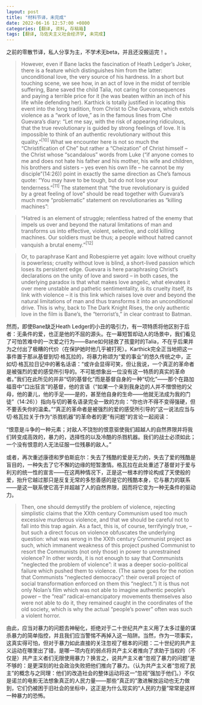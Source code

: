 ```yaml
---
layout: post
title: "材料节译，未完成"
date: 2022-06-16 12:57:00 +0800
categories: [翻译, 资料, 存稿箱]
tags: [翻译, 马佐夫主义社会经济学, 未完成]
---
```


之前的零散节译，私人分享为主，不学术无beta，并且还没搬运完！。

[Dictatorship of the Proletariat in Gotham City | Slavoj Žižek on ‘The Dark Knight Rises’]: https://blogdaboitempo.com.br/2012/08/08/dictatorship-of-the-proletariat-in-gotham-city-slavoj-zizek-on-the-dark-knight-rises/

> However, even if Bane lacks the fascination of Heath Ledger’s Joker, there is a feature which distinguishes him from the latter: unconditional love, the very source of his hardness. In a short but touching scene, we see how, in an act of love in the midst of terrible suffering, Bane saved the child Talia, not caring for consequences and paying a terrible price for it (he was beaten within an inch of his life while defending her). Karthick is totally justified in locating this event into the long tradition, from Christ to Che Guevara, which extols violence as a “work of love,” as in the famous lines from Che Guevara’s diary: “Let me say, with the risk of appearing ridiculous, that the true revolutionary is guided by strong feelings of love. It is impossible to think of an authentic revolutionary without this quality.”<sup>[10]</sup> What we encounter here is not so much the “Christification of Che” but rather a “Cheization” of Christ himself – the Christ whose “scandalous” words from Luke (“if anyone comes to me and does not hate his father and his mother, his wife and children, his brothers and sisters – yes even his own life – he cannot be my disciple”(14:26)) point in exactly the same direction as Che’s famous quote: “You may have to be tough, but do not lose your tenderness.”<sup>[11]</sup> The statement that “the true revolutionary is guided by a great feeling of love” should be read together with Guevara’s much more “problematic” statement on revolutionaries as “killing machines”:

> “Hatred is an element of struggle; relentless hatred of the enemy that impels us over and beyond the natural limitations of man and transforms us into effective, violent, selective, and cold killing machines. Our soldiers must be thus; a people without hatred cannot vanquish a brutal enemy.”<sup>[12]</sup>

> Or, to paraphrase Kant and Robespierre yet again: love without cruelty is powerless; cruelty without love is blind, a short-lived passion which loses its persistent edge. Guevara is here paraphrasing Christ’s declarations on the unity of love and sword – in both cases, the underlying paradox is that what makes love angelic, what elevates it over mere unstable and pathetic sentimentality, is its cruelty itself, its link with violence – it is this link which raises love over and beyond the natural limitations of man and thus transforms it into an unconditional drive. This is why, back to The Dark Knight Rises, the only authentic love in the film is Bane’s, the “terrorist’s,” in clear contrast to Batman.

然而，即使Bane缺乏Heath Ledger的小丑的吸引力，有一项特质将他区别于后者：无条件的爱，也正是他的不屈的源头。在一幕短暂却动人的场景中，我们看见了可怕苦难中的一次爱之行为——Bane如何拯救了孩童时的Talia，不在乎后果并为之付出了极糟的代价（在保护她时他几乎被打死）。Karthick完全正当地把这一事件置于那从基督到切·格瓦拉的，将暴力称颂为“爱的事业”的悠久传统之中，正如切·格瓦拉日记中的著名话语：“或许会显得可笑，但让我说，一个真正的革命者是被强烈的爱的感受所引导的。不可能想象出一位没有这一特质的真实的革命者。”我们在此所见的并非“切的基督化”而是基督自身的一种“切化”——那个在路加福音中“口出狂言”的基督，他的言语（“如果一个来到我身边的人并不憎恨他的父母，他的妻儿，他的手足——是的，甚至他自身的生命——他就无法成为我的门徒”（14:26））指向与切的著名语录完全一致的方向：“你也许不得不变得强硬，但不要丢失你的温柔。”“真正的革命者是被强烈的爱的感受所引导的”这一说法应当与切·格瓦拉关于作为“杀戮机器”的革命者的更“有问题”的言论一起阅读：

“恨意是斗争的一种元素；对敌人不饶恕的恨意驱使我们超越人的自然界限并将我们转变成高效的，暴力的，选择性的以及冷酷的杀戮机器。我们的战士必须如此；一个没有恨意的人无法征服一位残暴的敌人。”

或者，再次重述康德和罗伯斯庇尔：失去了残酷的爱是无力的，失去了爱的残酷是盲目的，一种失去了它不懈的边缘的短暂激情。格瓦拉在此处重述了基督对于爱与利刃的统一性的宣言——在这两种情况下，正是这一根本的悖论构成了天使般的爱，抬升它越过那只是反复无常的多愁善感的是它的残酷本身，它与暴力的联系——是这一联系使它高于并超越了人的自然界限，因而将它变为一种无条件的驱动力。

> Then, one should demystify the problem of violence, rejecting simplistic claims that the XXth century Communism used too much excessive murderous violence, and that we should be careful not to fall into this trap again. As a fact, this is, of course, terrifyingly true, – but such a direct focus on violence obfuscates the underlying question: what was wrong in the XXth century Communist project as such, which immanent weakness of this project pushed Communist to resort the Communists (not only those) in power to unrestrained violence? In other words, it is not enough to say that Communists “neglected the problem of violence”: it was a deeper socio-political failure which pushed them to violence. (The same goes for the notion that Communists “neglected democracy”: their overall project of social transformation enforced on them this “neglect.”) It is thus not only Nolan’s film which was not able to imagine authentic people’s power – the “real” radical-emancipatory movements themselves also were not able to do it, they remained caught in the coordinates of the old society, which is why the actual “people’s power” often was such a violent horror.

由此，应当对暴力的问题去神秘化，拒绝对于二十世纪共产主义用了太多过量的谋杀暴力的简单指控，并且我们应当警惕不再掉入这一陷阱。当然，作为一项事实，这真实得可怕，但对于暴力如此直接的关注忽视了根本的问题：二十世纪的共产主义运动在哪里出了错，是哪一项内在的弱点将共产主义者推向了求助于当权的（不仅是）共产主义者们无限使用暴力？换言之，说共产主义者“忽视了暴力的问题”是不够的：是更深刻的社会政治失败把他们推向了暴力。（认为共产主义者“忽视了民主”的概念与之同理：他们的改造社会的整体运动将这一“忽视”强加于他们。）不仅是诺兰的电影无法想象真正的人民力量——那些“真正的”激进解放运动也无力做到，它们仍被困于旧社会的坐标中，这正是为什么现实的“人民的力量”常常是这样一种暴力的恐怖。
